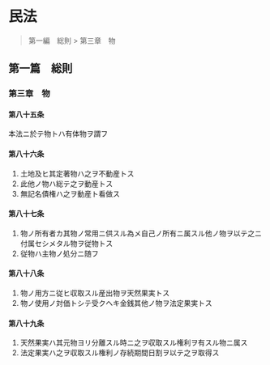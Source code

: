 # 民法

> 第一編　総則 > 第三章　物

## 第一篇　総則

### 第三章　物

#### 第八十五条

本法ニ於テ物トハ有体物ヲ謂フ

#### 第八十六条

1. 土地及ヒ其定著物ハ之ヲ不動産トス
2. 此他ノ物ハ総テ之ヲ動産トス
3. 無記名債権ハ之ヲ動産ト看做ス

#### 第八十七条

1. 物ノ所有者カ其物ノ常用ニ供スル為メ自己ノ所有ニ属スル他ノ物ヲ以テ之ニ付属セシメタル物ヲ従物トス
2. 従物ハ主物ノ処分ニ随フ

#### 第八十八条

1. 物ノ用方ニ従ヒ収取スル産出物ヲ天然果実トス
2. 物ノ使用ノ対価トシテ受クヘキ金銭其他ノ物ヲ法定果実トス

#### 第八十九条

1. 天然果実ハ其元物ヨリ分離スル時ニ之ヲ収取スル権利ヲ有スル物ニ属ス
2. 法定果実ハ之ヲ収取スル権利ノ存続期間日割ヲ以テ之ヲ取得ス
